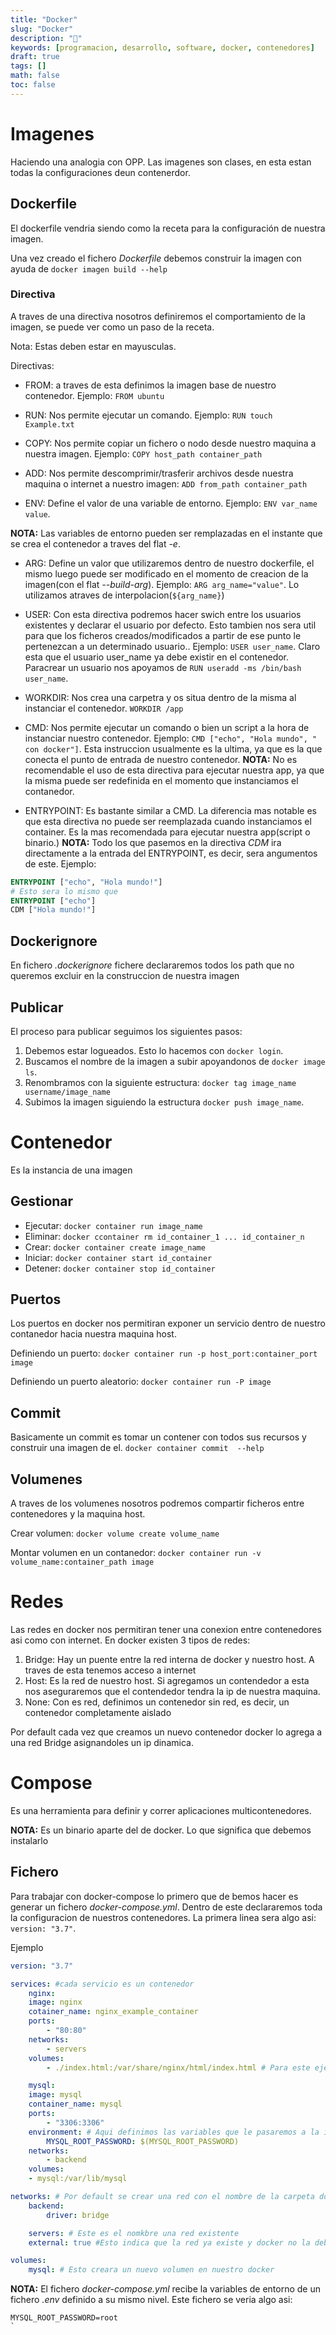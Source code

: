 ```yaml
---
title: "Docker"
slug: "Docker"
description: "🐳"
keywords: [programacion, desarrollo, software, docker, contenedores]
draft: true
tags: []
math: false
toc: false
---
```

# Imagenes
Haciendo una analogia con OPP. Las imagenes son clases, en esta estan todas la configuraciones deun contenerdor.

## Dockerfile
El dockerfile vendria siendo como la receta para la configuración de nuestra imagen.

Una vez creado el fichero *Dockerfile* debemos construir la imagen con ayuda de `docker imagen build --help`

### Directiva
A traves de una directiva nosotros definiremos el comportamiento de la imagen, se puede ver como un paso de la receta.

Nota: Estas deben estar en mayusculas.

Directivas:
- FROM: a traves de esta definimos la imagen base de nuestro contenedor. Ejemplo: `FROM ubuntu`

- RUN: Nos permite ejecutar un comando. Ejemplo: `RUN touch Example.txt`

- COPY: Nos permite copiar un fichero o nodo desde nuestro maquina a nuestra imagen. Ejemplo: `COPY host_path container_path`

- ADD:  Nos permite descomprimir/trasferir archivos desde nuestra maquina o  internet a nuestro imagen: `ADD from_path container_path`

- ENV: Define el valor de una variable de entorno. Ejemplo: `ENV var_name value`.

**NOTA:** Las variables de entorno pueden ser remplazadas en el instante que se crea el contenedor a traves del flat  *-e*.

- ARG: Define un valor que utilizaremos dentro de nuestro dockerfile, el mismo luego puede ser modificado en el momento de creacion de la imagen(con el flat *--build-arg*). Ejemplo: `ARG arg_name="value"`. Lo utilizamos atraves de interpolacion(`${arg_name}`)

- USER: Con esta directiva podremos hacer swich entre los usuarios existentes y declarar el usuario por defecto. Esto tambien nos sera util para que los ficheros creados/modificados a partir de ese punto le pertenezcan a un determinado usuario.. Ejemplo: `USER user_name`. Claro esta que el usuario user_name ya debe existir en el contenedor. Paracrear un usuario nos apoyamos de `RUN useradd -ms /bin/bash user_name`.

- WORKDIR: Nos crea una carpetra y os situa dentro de la misma al instanciar el contenedor. `WORKDIR /app`

- CMD: Nos permite ejecutar un comando o bien un script a la hora de instanciar nuestro contenedor. Ejemplo: `CMD ["echo", "Hola mundo", " con docker"]`. Esta instruccion usualmente es la ultima, ya que es la que conecta el punto de entrada de nuestro contenedor.
**NOTA:** No es recomendable el uso de esta directiva para ejecutar nuestra app, ya que la misma puede ser redefinida en el momento que instanciamos el contanedor.

- ENTRYPOINT: Es bastante similar a CMD. La diferencia mas notable es que esta directiva no puede ser reemplazada cuando instanciamos el container. Es la mas recomendada para ejecutar nuestra app(script o binario.)
**NOTA:** Todo los que pasemos en la directiva *CDM* ira directamente a la entrada del ENTRYPOINT, es decir, sera angumentos de este.
Ejemplo:
``` dockerfile
ENTRYPOINT ["echo", "Hola mundo!"]
# Esto sera lo mismo que
ENTRYPOINT ["echo"]
CDM ["Hola mundo!"]
```

## Dockerignore
En fichero *.dockerignore* fichere declararemos todos los path que no queremos excluir en la construccion de nuestra imagen

## Publicar
El proceso para publicar seguimos los siguientes pasos:

1. Debemos estar logueados. Esto lo hacemos con `docker login`.
2. Buscamos el nombre de la imagen a subir apoyandonos de `docker image ls`.
3. Renombramos con la siguiente estructura: `docker tag image_name username/image_name`
3. Subimos la imagen siguiendo la estructura `docker push image_name`.

# Contenedor
Es la instancia de una imagen

## Gestionar
- Ejecutar: `docker container run image_name`
- Eliminar: `docker ccontainer rm id_container_1 ... id_container_n`
- Crear: `docker container create image_name`
- Iniciar: `docker container start id_container`
- Detener: `docker container stop id_container`

## Puertos
Los puertos en docker nos permitiran exponer un servicio dentro de nuestro contanedor hacia nuestra maquina host.

Definiendo un puerto: `docker container run -p host_port:container_port image`

Definiendo un puerto aleatorio: `docker container run -P image`

## Commit
Basicamente un commit es tomar un contener con todos sus recursos y construir una imagen de el. `docker container commit  --help`

## Volumenes
A traves de los volumenes nosotros podremos compartir ficheros entre contenedores y la maquina host.

Crear volumen: `docker volume create volume_name`

Montar volumen en un contanedor: `docker container run -v volume_name:container_path image`

# Redes
Las redes en docker nos permitiran tener una conexion entre contenedores asi como con internet. En docker existen 3 tipos de redes:

1. Bridge: Hay un puente entre la red interna de docker y nuestro host. A traves de esta tenemos acceso a internet
2. Host: Es la red de nuestro host. Si agregamos un contendedor a esta nos aseguraremos que el contendedor tendra la ip de nuestra maquina. 
3. None: Con es red, definimos un contenedor sin red, es decir, un contenedor completamente aislado

Por default cada vez que creamos un nuevo contenedor docker lo agrega a una red Bridge asignandoles un ip dinamica.

# Compose
Es una herramienta para definir y correr aplicaciones multicontenedores.

**NOTA:** Es un binario aparte del de docker. Lo que significa que debemos instalarlo

## Fichero
Para trabajar con docker-compose lo primero que de bemos hacer es generar un fichero *docker-compose.yml*. Dentro de este declararemos toda la configuracion de nuestros contenedores. La primera linea sera algo asi: `version: "3.7"`.

Ejemplo
``` yml
version: "3.7"

services: #cada servicio es un contenedor
    nginx:
	image: nginx
	cotainer_name: nginx_example_container
	ports:
	    - "80:80"
 	networks:
	    - servers
	volumes:
	    - ./index.html:/var/share/nginx/html/index.html # Para este ejemplo existe un fichero index.html en una carpeta al mismo nivel que este fichero.

    mysql:
	image: mysql
	container_name: mysql
	ports:
	    - "3306:3306"
	environment: # Aqui definimos las variables que le pasaremos a la imagen del contenedor
	    MYSQL_ROOT_PASSWORD: $(MYSQL_ROOT_PASSWORD)
	networks:
	    - backend
	volumes:
	- mysql:/var/lib/mysql

networks: # Por default se crear una red con el nombre de la carpeta donde esta este fichero y se conectan alli todos los contenedores
    backend:
        driver: bridge

    servers: # Este es el nomkbre una red existente
	external: true #Esto indica que la red ya existe y docker no la debe crear

volumes:
    mysql: # Esto creara un nuevo volumen en nuestro docker
```

**NOTA:** El fichero *docker-compose.yml* recibe la variables de entorno de un fichero *.env* definido a su mismo nivel. Este fichero se veria algo asi:

```
MYSQL_ROOT_PASSWORD=root
`
